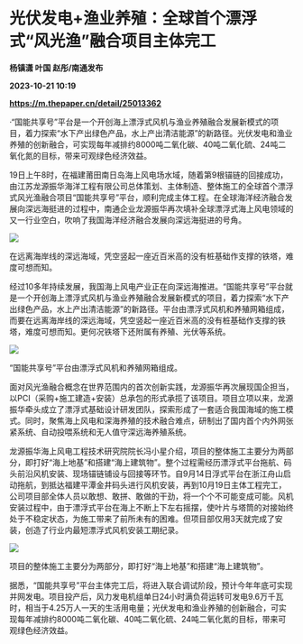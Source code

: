 # 光伏发电+渔业养殖：全球首个漂浮式“风光渔”融合项目主体完工
**杨镇潇 叶国 赵彤/南通发布**

**2023-10-21 10:19**

**https://m.thepaper.cn/detail/25013362**

·“国能共享号”平台是一个开创海上漂浮式风机与渔业养殖融合发展新模式的项目，着力探索“水下产出绿色产品，水上产出清洁能源”的新路径。光伏发电和渔业养殖的创新融合，可实现每年减排约8000吨二氧化碳、40吨二氧化硫、24吨二氧化氮的目标，带来可观绿色经济效益。

19日上午8时，在福建莆田南日岛海上风电场水域，随着第9根锚链的回接成功，由江苏龙源振华海洋工程有限公司总体策划、主体制造、整体施工的全球首个漂浮式风光渔融合项目“国能共享号”平台，顺利完成主体工程。在全球海洋经济融合发展向深远海挺进的过程中，南通企业龙源振华再次填补全球漂浮式海上风电领域的又一行业空白，吹响了我国海洋经济融合发展向深远海挺进的号角。

![](https://imagecloud.thepaper.cn/thepaper/image/275/68/374.jpg)

在远离海岸线的深远海域，凭空竖起一座近百米高的没有桩基础作支撑的铁塔，难度可想而知。

经过10多年持续发展，我国海上风电产业正在向深远海推进。“国能共享号”平台就是一个开创海上漂浮式风机与渔业养殖融合发展新模式的项目，着力探索“水下产出绿色产品，水上产出清洁能源”的新路径。平台由漂浮式风机和养殖网箱组成，而要在远离海岸线的深远海域，凭空竖起一座近百米高的没有桩基础作支撑的铁塔，难度可想而知。更何况铁塔下还附属有养殖、光伏等系统。

![](https://imagecloud.thepaper.cn/thepaper/image/275/68/375.jpg)

“国能共享号”平台由漂浮式风机和养殖网箱组成。

面对风光渔融合概念在世界范围内的首次创新实践，龙源振华再次展现国企担当，以PCI（采购+施工建造+安装）总承包的形式承揽了该项目。项目立项以来，龙源振华牵头成立了漂浮式基础设计研发团队，探索形成了一套适合我国海域的施工模式。同时，聚焦海上风电和深海养殖的技术融合难点，研制出了国内首个内外网张紧系统、自动投喂系统和无人值守深远海养殖系统。

龙源振华海上风电工程技术研究院院长冯小星介绍，项目的整体施工主要分为两部分，即打好“海上地基”和搭建“海上建筑物”。整个过程需经历漂浮式平台拖航、码头前沿风机安装、现场锚链铺设与回接等环节。自9月14日浮式平台在浙江舟山启动拖航，到抵达福建平潭金井码头进行风机安装，再到10月19日主体工程完工，公司项目部全体人员以敢想、敢拼、敢做的干劲，将一个个不可能变成可能。风机安装过程中，由于漂浮式平台在海上不断上下左右摇摆，使叶片与塔筒的对接始终处于不稳定状态，为施工带来了前所未有的困难。但项目部仅用3天就完成了安装，创造了行业内最短漂浮式风机安装工期纪录。

![](https://imagecloud.thepaper.cn/thepaper/image/275/68/377.jpg)

项目的整体施工主要分为两部分，即打好“海上地基”和搭建“海上建筑物”。

据悉，“国能共享号”平台主体完工后，将进入联合调试阶段，预计今年年底可实现并网发电。项目投产后，风力发电机组单日24小时满负荷运转可发电9.6万千瓦时，相当于4.25万人一天的生活用电量；光伏发电和渔业养殖的创新融合，可实现每年减排约8000吨二氧化碳、40吨二氧化硫、24吨二氧化氮的目标，带来可观绿色经济效益。